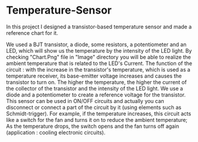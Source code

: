 # Temperature-Sensor
In this project I designed a transistor-based temperature sensor and made a reference chart for it.


We used a BJT transistor, a diode, some resistors, a potentiometer and an LED, which will show us the temperature by the intensity of the LED light. By checking "Chart.Png" file in "Image" directory you will be able to realize the ambient temperature that is related to the LED's Current.
The function of the circuit : with the increase in the transistor's temperature, which is used as a temperature receiver, its base-emitter voltage increases and causes the transistor to turn on. The higher the temperature, the higher the current of the collector of the transistor and the intensity of the LED light. We use a diode and a potentiometer to create a reference voltage for the transistor.
This sensor can be used in ON/OFF circuits and actually you can disconnect or connect a part of the circuit by it (using elements such as Schmidt-trigger). For example, if the temperature increases, this circuit acts like a switch for the fan and turns it on to reduce the ambient temperature; As the temperature drops, the switch opens and the fan turns off again (application : cooling electronic circuits).
